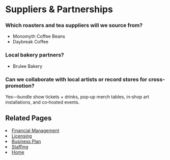 # Suppliers & Partnerships

### Which roasters and tea suppliers will we source from?
- Monomyth Coffee Beans 
- Daybreak Coffee 

### Local bakery partners?
- Brulee Bakery

### Can we collaborate with local artists or record stores for cross-promotion?
Yes—bundle show tickets + drinks, pop‑up merch tables, in‑shop art installations, and co‑hosted events.

## Related Pages
<li><a href="finances.md">Financial Management</a></li>
<li><a href="licensing.md">Licensing</a></li>
<li><a href="plan.md">Business Plan</a></li>
<li><a href="staff.md">Staffing</a></li>
<li><a href="index.html">Home</a></li>